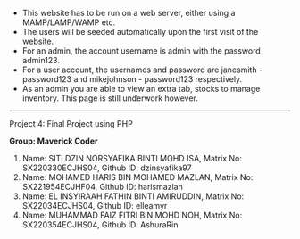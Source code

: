 - This website has to be run on a web server, either using a MAMP/LAMP/WAMP etc.
- The users will be seeded automatically upon the first visit of the website.
- For an admin, the account username is admin with the password admin123.
- For a user account, the usernames and password are janesmith - password123 and mikejohnson - password123 respectively.
- As an admin you are able to view an extra tab, stocks to manage inventory. This page is still underwork however.

---

Project 4: Final Project using PHP

__**Group: Maverick Coder**__

1. Name: SITI DZIN NORSYAFIKA BINTI MOHD ISA, Matrix No: SX220330ECJHS04, Github ID: dzinsyafika97
2. Name: MOHAMED HARIS BIN MOHAMED MAZLAN, Matrix No: SX221954ECJHF04, Github ID: harismazlan
3. Name: EL INSYIRAAH FATHIN BINTI AMIRUDDIN, Matrix No: SX22034ECJHS04, Github ID: elleamyr
4. Name: MUHAMMAD FAIZ FITRI BIN MOHD NOH, Matrix No: SX220354ECJHS04, Github ID: AshuraRin
